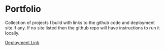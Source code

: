 # Portfolio

Collection of projects I build with links to the github code and deployment site if any. If no site listed then the github repo will have instructions to run it locally.

[Deployment Link](https://luis-hernandez.live/)
